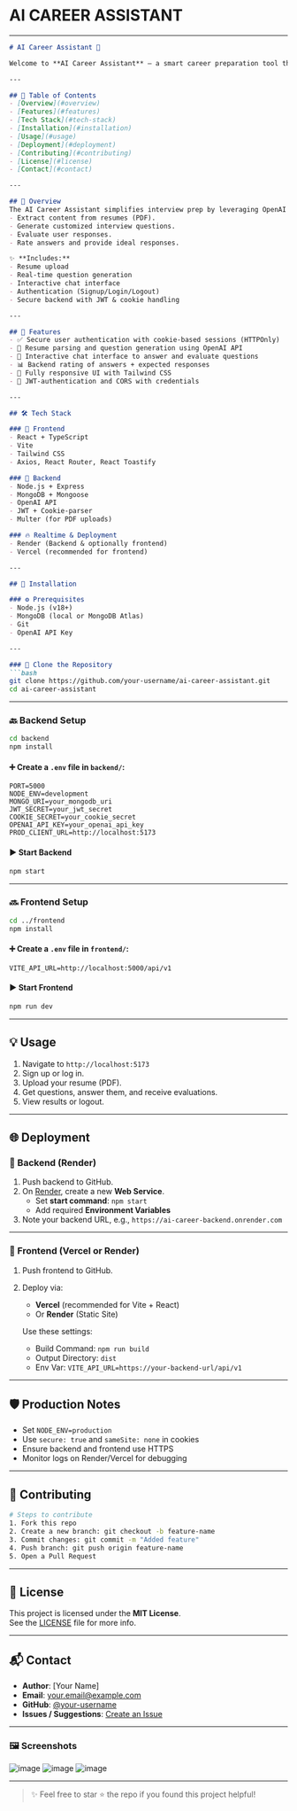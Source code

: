 # AI CAREER ASSISTANT

---

```markdown
# AI Career Assistant 🎯

Welcome to **AI Career Assistant** — a smart career preparation tool that helps users practice for job interviews by generating personalized questions based on their resumes. This full-stack project features a responsive React frontend and a secure Node.js/Express backend, integrated with MongoDB and deployed on Render.

---

## 📑 Table of Contents
- [Overview](#overview)
- [Features](#features)
- [Tech Stack](#tech-stack)
- [Installation](#installation)
- [Usage](#usage)
- [Deployment](#deployment)
- [Contributing](#contributing)
- [License](#license)
- [Contact](#contact)

---

## 📌 Overview
The AI Career Assistant simplifies interview prep by leveraging OpenAI's API to:
- Extract content from resumes (PDF).
- Generate customized interview questions.
- Evaluate user responses.
- Rate answers and provide ideal responses.

✨ **Includes:**
- Resume upload
- Real-time question generation
- Interactive chat interface
- Authentication (Signup/Login/Logout)
- Secure backend with JWT & cookie handling

---

## 🚀 Features
- ✅ Secure user authentication with cookie-based sessions (HTTPOnly)
- 📄 Resume parsing and question generation using OpenAI API
- 💬 Interactive chat interface to answer and evaluate questions
- 📊 Backend rating of answers + expected responses
- 📱 Fully responsive UI with Tailwind CSS
- 🔐 JWT-authentication and CORS with credentials

---

## 🛠️ Tech Stack

### 🔷 Frontend
- React + TypeScript
- Vite
- Tailwind CSS
- Axios, React Router, React Toastify

### 🔶 Backend
- Node.js + Express
- MongoDB + Mongoose
- OpenAI API
- JWT + Cookie-parser
- Multer (for PDF uploads)

### 🔥 Realtime & Deployment
- Render (Backend & optionally frontend)
- Vercel (recommended for frontend)

---

## 🧩 Installation

### ⚙️ Prerequisites
- Node.js (v18+)
- MongoDB (local or MongoDB Atlas)
- Git
- OpenAI API Key

---

### 🔧 Clone the Repository
```bash
git clone https://github.com/your-username/ai-career-assistant.git
cd ai-career-assistant
```

---

### 🔙 Backend Setup
```bash
cd backend
npm install
```

#### ➕ Create a `.env` file in `backend/`:
```env
PORT=5000
NODE_ENV=development
MONGO_URI=your_mongodb_uri
JWT_SECRET=your_jwt_secret
COOKIE_SECRET=your_cookie_secret
OPENAI_API_KEY=your_openai_api_key
PROD_CLIENT_URL=http://localhost:5173
```

#### ▶️ Start Backend
```bash
npm start
```

---

### 🔜 Frontend Setup
```bash
cd ../frontend
npm install
```

#### ➕ Create a `.env` file in `frontend/`:
```env
VITE_API_URL=http://localhost:5000/api/v1
```

#### ▶️ Start Frontend
```bash
npm run dev
```

---

## 💡 Usage
1. Navigate to `http://localhost:5173`
2. Sign up or log in.
3. Upload your resume (PDF).
4. Get questions, answer them, and receive evaluations.
5. View results or logout.

---

## 🌐 Deployment

### 🚀 Backend (Render)
1. Push backend to GitHub.
2. On [Render](https://render.com), create a new **Web Service**.
   - Set **start command**: `npm start`
   - Add required **Environment Variables**
3. Note your backend URL, e.g., `https://ai-career-backend.onrender.com`

---

### 🚀 Frontend (Vercel or Render)
1. Push frontend to GitHub.
2. Deploy via:
   - **Vercel** (recommended for Vite + React)
   - Or **Render** (Static Site)

   Use these settings:
   - Build Command: `npm run build`
   - Output Directory: `dist`
   - Env Var: `VITE_API_URL=https://your-backend-url/api/v1`

---

## 🛡️ Production Notes
- Set `NODE_ENV=production`
- Use `secure: true` and `sameSite: none` in cookies
- Ensure backend and frontend use HTTPS
- Monitor logs on Render/Vercel for debugging

---

## 🤝 Contributing
```bash
# Steps to contribute
1. Fork this repo
2. Create a new branch: git checkout -b feature-name
3. Commit changes: git commit -m "Added feature"
4. Push branch: git push origin feature-name
5. Open a Pull Request
```

---

## 📄 License
This project is licensed under the **MIT License**.  
See the [LICENSE](LICENSE) file for more info.

---

## 📬 Contact

- **Author**: [Your Name]
- **Email**: your.email@example.com
- **GitHub**: [@your-username](https://github.com/your-username)
- **Issues / Suggestions**: [Create an Issue](https://github.com/your-username/ai-career-assistant/issues)

---

### 🖼️ Screenshots

![image](https://github.com/user-attachments/assets/ec81d289-5b4f-4e30-8097-b88fef4302fd)
![image](https://github.com/user-attachments/assets/33aa3492-d0ef-4a71-8d21-4d4971c622b0)
![image](https://github.com/user-attachments/assets/37cbe8ed-67d7-4fba-9e53-c4fa252cc98d)

---

> ✨ Feel free to star ⭐ the repo if you found this project helpful!

